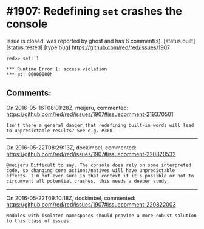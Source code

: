 
#1907: Redefining `set` crashes the console
================================================================================
Issue is closed, was reported by ghost and has 6 comment(s).
[status.built] [status.tested] [type.bug]
<https://github.com/red/red/issues/1907>

```
red>> set: 1

*** Runtime Error 1: access violation
*** at: 00000000h
```



Comments:
--------------------------------------------------------------------------------

On 2016-05-16T08:01:28Z, meijeru, commented:
<https://github.com/red/red/issues/1907#issuecomment-219370501>

    Isn't there a general danger that redefining built-in words will lead to unpredictable results? See e.g. #360.

--------------------------------------------------------------------------------

On 2016-05-22T08:29:13Z, dockimbel, commented:
<https://github.com/red/red/issues/1907#issuecomment-220820532>

    @meijeru Difficult to say. The console does rely on some interpreted code, so changing core actions/natives will have unpredictable effects. I'm not even sure in that context if it's possible or not to circumvent all potential crashes, this needs a deeper study.

--------------------------------------------------------------------------------

On 2016-05-22T09:10:18Z, dockimbel, commented:
<https://github.com/red/red/issues/1907#issuecomment-220822003>

    Modules with isolated namespaces should provide a more robust solution to this class of issues.

